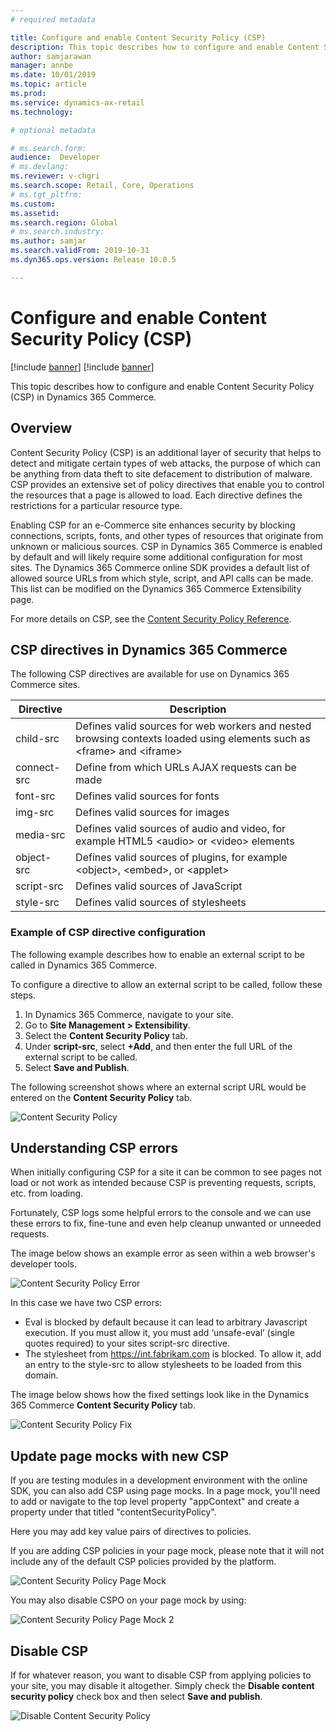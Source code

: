 ```yaml
---
# required metadata

title: Configure and enable Content Security Policy (CSP)
description: This topic describes how to configure and enable Content Security Policy (CSP) in Dynamics 365 Commerce.
author: samjarawan
manager: annbe
ms.date: 10/01/2019
ms.topic: article
ms.prod: 
ms.service: dynamics-ax-retail
ms.technology: 

# optional metadata

# ms.search.form: 
audience:  Developer
# ms.devlang: 
ms.reviewer: v-chgri
ms.search.scope: Retail, Core, Operations
# ms.tgt_pltfrm: 
ms.custom: 
ms.assetid: 
ms.search.region: Global
# ms.search.industry: 
ms.author: samjar
ms.search.validFrom: 2019-10-31
ms.dyn365.ops.version: Release 10.0.5

---
```

# Configure and enable Content Security Policy (CSP)

[!include [banner](../includes/preview-banner.md)]
[!include [banner](../includes/banner.md)]

This topic describes how to configure and enable Content Security Policy (CSP) in Dynamics 365 Commerce.

## Overview

Content Security Policy (CSP) is an additional layer of security that helps to detect and mitigate certain types of web attacks, the purpose of which can be anything from data theft to site defacement to distribution of malware. CSP provides an extensive set of policy directives that enable you to control the resources that a page is allowed to load. Each directive defines the restrictions for a particular resource type.

Enabling CSP for an e-Commerce site enhances security by blocking connections, scripts, fonts, and other types of resources that originate from unknown or malicious sources. CSP in Dynamics 365 Commerce is enabled by default and will likely require some additional configuration for most sites. The Dynamics 365 Commerce online SDK provides a default list of allowed source URLs from which style, script, and API calls can be made. This list can be modified on the Dynamics 365 Commerce Extensibility page.

For more details on CSP, see the [Content Security Policy Reference](https://content-security-policy.com/).

## CSP directives in Dynamics 365 Commerce

The following CSP directives are available for use on Dynamics 365 Commerce sites.

Directive | Description
--- | ---
child-src | Defines valid sources for web workers and nested browsing contexts loaded using elements such as &lt;frame&gt; and &lt;iframe&gt;
connect-src | Define from which URLs AJAX requests can be made
font-src | Defines valid sources for fonts
img-src | Defines valid sources for images
media-src | Defines valid sources of audio and video, for example HTML5 &lt;audio&gt; or &lt;video&gt; elements
object-src | Defines valid sources of plugins, for example &lt;object&gt;, &lt;embed&gt;, or &lt;applet&gt;
script-src | Defines valid sources of JavaScript
style-src | Defines valid sources of stylesheets

### Example of CSP directive configuration

The following example describes how to enable an external script to be called in Dynamics 365 Commerce.

To configure a directive to allow an external script to be called, follow these steps.

1. In Dynamics 365 Commerce, navigate to your site.
1. Go to **Site Management \> Extensibility**.
1. Select the **Content Security Policy** tab.
1. Under **script-src**, select **+Add**, and then enter the full URL of the external script to be called.
1. Select **Save and Publish**.

The following screenshot shows where an external script URL would be entered on the **Content Security Policy** tab.

![Content Security Policy](media/content-security-policy.png)

## Understanding CSP errors

When initially configuring CSP for a site it can be common to see pages not load or not work as intended because CSP is preventing requests, scripts, etc. from loading. 

Fortunately, CSP logs some helpful errors to the console and we can use these errors to fix, fine-tune and even help cleanup unwanted or unneeded requests.

The image below shows an example error as seen within a web browser's developer tools.

![Content Security Policy Error](media/content-security-policy-errors.png)

In this case we have two CSP errors:

- Eval is blocked by default because it can lead to arbitrary Javascript execution. If you must allow it, you must add ‘unsafe-eval’ (single quotes required) to your sites script-src directive.
- The stylesheet from https://int.fabrikam.com  is blocked. To allow it, add an entry to the style-src to allow stylesheets to be loaded from this domain.

The image below shows how the fixed settings look like in the Dynamics 365 Commerce **Content Security Policy** tab.

![Content Security Policy Fix](media/content-security-policy-fixed.png)

## Update page mocks with new CSP

If you are testing modules in a development environment with the online SDK, you can also add CSP using page mocks. In a page mock, you'll need to add or navigate to the top level property "appContext" and create a property under that titled "contentSecurityPolicy".

Here you may add key value pairs of directives to policies.

If you are adding CSP policies in your page mock, please note that it will not include any of the default CSP policies provided by the platform. 

![Content Security Policy Page Mock](media/content-security-policy-page-mock.png)

You may also disable CSPO on your page mock by using:

![Content Security Policy Page Mock 2](media/content-security-policy-page-mock2.png)

## Disable CSP
If for whatever reason, you want to disable CSP from applying policies to your site, you may disable it altogether. Simply check the **Disable content security policy** check box and then select **Save and publish**.

![Disable Content Security Policy](media/content-security-policy-disable.png)
